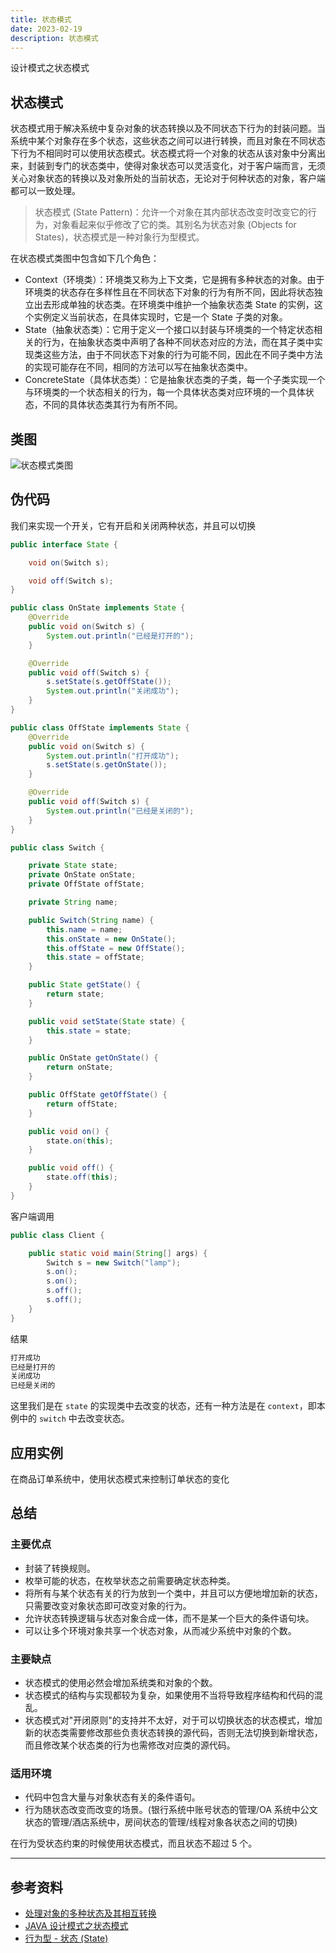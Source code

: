 ```yaml
---
title: 状态模式
date: 2023-02-19
description: 状态模式
---
```


设计模式之状态模式
<!-- more -->

## 状态模式

状态模式用于解决系统中复杂对象的状态转换以及不同状态下行为的封装问题。当系统中某个对象存在多个状态，这些状态之间可以进行转换，而且对象在不同状态下行为不相同时可以使用状态模式。状态模式将一个对象的状态从该对象中分离出来，封装到专门的状态类中，使得对象状态可以灵活变化，对于客户端而言，无须关心对象状态的转换以及对象所处的当前状态，无论对于何种状态的对象，客户端都可以一致处理。

> 状态模式 (State Pattern)：允许一个对象在其内部状态改变时改变它的行为，对象看起来似乎修改了它的类。其别名为状态对象 (Objects for States)，状态模式是一种对象行为型模式。

 在状态模式类图中包含如下几个角色：

- Context（环境类）：环境类又称为上下文类，它是拥有多种状态的对象。由于环境类的状态存在多样性且在不同状态下对象的行为有所不同，因此将状态独立出去形成单独的状态类。在环境类中维护一个抽象状态类 State 的实例，这个实例定义当前状态，在具体实现时，它是一个 State 子类的对象。
- State（抽象状态类）：它用于定义一个接口以封装与环境类的一个特定状态相关的行为，在抽象状态类中声明了各种不同状态对应的方法，而在其子类中实现类这些方法，由于不同状态下对象的行为可能不同，因此在不同子类中方法的实现可能存在不同，相同的方法可以写在抽象状态类中。
- ConcreteState（具体状态类）：它是抽象状态类的子类，每一个子类实现一个与环境类的一个状态相关的行为，每一个具体状态类对应环境的一个具体状态，不同的具体状态类其行为有所不同。

## 类图

![状态模式类图](https://cdn.staticaly.com/gh/AlexChen68/OSS@master/blog/advance/state_pattern.png)

## 伪代码

我们来实现一个开关，它有开启和关闭两种状态，并且可以切换

```java
public interface State {

    void on(Switch s);

    void off(Switch s);
}

public class OnState implements State {
    @Override
    public void on(Switch s) {
        System.out.println("已经是打开的");
    }

    @Override
    public void off(Switch s) {
        s.setState(s.getOffState());
        System.out.println("关闭成功");
    }
}

public class OffState implements State {
    @Override
    public void on(Switch s) {
        System.out.println("打开成功");
        s.setState(s.getOnState());
    }

    @Override
    public void off(Switch s) {
        System.out.println("已经是关闭的");
    }
}
```

```java
public class Switch {

    private State state;
    private OnState onState;
    private OffState offState;

    private String name;

    public Switch(String name) {
        this.name = name;
        this.onState = new OnState();
        this.offState = new OffState();
        this.state = offState;
    }

    public State getState() {
        return state;
    }

    public void setState(State state) {
        this.state = state;
    }

    public OnState getOnState() {
        return onState;
    }

    public OffState getOffState() {
        return offState;
    }

    public void on() {
        state.on(this);
    }

    public void off() {
        state.off(this);
    }
}
```

客户端调用

```java
public class Client {

    public static void main(String[] args) {
        Switch s = new Switch("lamp");
        s.on();
        s.on();
        s.off();
        s.off();
    }
}
```

结果

```java
打开成功
已经是打开的
关闭成功
已经是关闭的
```

这里我们是在 `state` 的实现类中去改变的状态，还有一种方法是在 `context`，即本例中的 `switch` 中去改变状态。

## 应用实例

在商品订单系统中，使用状态模式来控制订单状态的变化

## 总结

### 主要优点

- 封装了转换规则。
- 枚举可能的状态，在枚举状态之前需要确定状态种类。
- 将所有与某个状态有关的行为放到一个类中，并且可以方便地增加新的状态，只需要改变对象状态即可改变对象的行为。
- 允许状态转换逻辑与状态对象合成一体，而不是某一个巨大的条件语句块。
- 可以让多个环境对象共享一个状态对象，从而减少系统中对象的个数。

### 主要缺点

- 状态模式的使用必然会增加系统类和对象的个数。
- 状态模式的结构与实现都较为复杂，如果使用不当将导致程序结构和代码的混乱。
- 状态模式对"开闭原则"的支持并不太好，对于可以切换状态的状态模式，增加新的状态类需要修改那些负责状态转换的源代码，否则无法切换到新增状态，而且修改某个状态类的行为也需修改对应类的源代码。

### 适用环境

- 代码中包含大量与对象状态有关的条件语句。
- 行为随状态改变而改变的场景。(银行系统中账号状态的管理/OA 系统中公文状态的管理/酒店系统中，房间状态的管理/线程对象各状态之间的切换)

在行为受状态约束的时候使用状态模式，而且状态不超过 5 个。

---

## 参考资料

- [处理对象的多种状态及其相互转换](https://blog.csdn.net/lovelion/article/details/8523062)
- [JAVA 设计模式之状态模式](https://blog.csdn.net/carefree31441/article/details/103387094)
- [行为型 - 状态 (State)](https://pdai.tech/md/dev-spec/pattern/21_state.html)